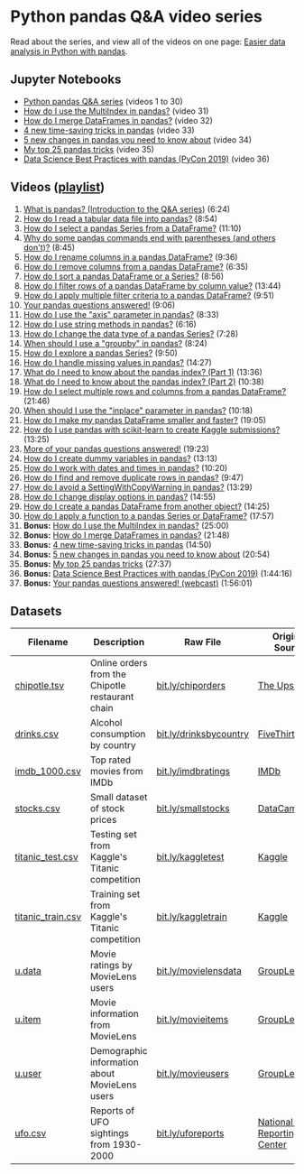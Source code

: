 # Python pandas Q&A video series

Read about the series, and view all of the videos on one page: [Easier data analysis in Python with pandas](http://www.dataschool.io/easier-data-analysis-with-pandas/).

## Jupyter Notebooks

- [Python pandas Q&A series](http://nbviewer.jupyter.org/github/justmarkham/pandas-videos/blob/master/pandas.ipynb) (videos 1 to 30)
- [How do I use the MultiIndex in pandas?](http://nbviewer.jupyter.org/github/justmarkham/pandas-videos/blob/master/pandas_multiindex.ipynb) (video 31)
- [How do I merge DataFrames in pandas?](http://nbviewer.jupyter.org/github/justmarkham/pandas-videos/blob/master/pandas_merge.ipynb) (video 32)
- [4 new time-saving tricks in pandas](http://nbviewer.jupyter.org/github/justmarkham/pandas-videos/blob/master/pandas_tricks.ipynb) (video 33)
- [5 new changes in pandas you need to know about](http://nbviewer.jupyter.org/github/justmarkham/pandas-videos/blob/master/pandas_changes.ipynb) (video 34)
- [My top 25 pandas tricks](http://nbviewer.jupyter.org/github/justmarkham/pandas-videos/blob/master/top_25_pandas_tricks.ipynb) (video 35)
- [Data Science Best Practices with pandas (PyCon 2019)](https://nbviewer.jupyter.org/github/justmarkham/pycon-2019-tutorial/blob/master/tutorial.ipynb) (video 36)

## Videos ([playlist](https://www.youtube.com/playlist?list=PL5-da3qGB5ICCsgW1MxlZ0Hq8LL5U3u9y))

1. [What is pandas? (Introduction to the Q&A series)](https://www.youtube.com/watch?v=yzIMircGU5I&list=PL5-da3qGB5ICCsgW1MxlZ0Hq8LL5U3u9y&index=1) (6:24)
2. [How do I read a tabular data file into pandas?](https://www.youtube.com/watch?v=5_QXMwezPJE&list=PL5-da3qGB5ICCsgW1MxlZ0Hq8LL5U3u9y&index=2) (8:54)
3. [How do I select a pandas Series from a DataFrame?](https://www.youtube.com/watch?v=zxqjeyKP2Tk&list=PL5-da3qGB5ICCsgW1MxlZ0Hq8LL5U3u9y&index=3) (11:10)
4. [Why do some pandas commands end with parentheses (and others don't)?](https://www.youtube.com/watch?v=hSrDViyKWVk&list=PL5-da3qGB5ICCsgW1MxlZ0Hq8LL5U3u9y&index=4) (8:45)
5. [How do I rename columns in a pandas DataFrame?](https://www.youtube.com/watch?v=0uBirYFhizE&list=PL5-da3qGB5ICCsgW1MxlZ0Hq8LL5U3u9y&index=5) (9:36)
6. [How do I remove columns from a pandas DataFrame?](https://www.youtube.com/watch?v=gnUKkS964WQ&list=PL5-da3qGB5ICCsgW1MxlZ0Hq8LL5U3u9y&index=6) (6:35)
7. [How do I sort a pandas DataFrame or a Series?](https://www.youtube.com/watch?v=zY4doF6xSxY&list=PL5-da3qGB5ICCsgW1MxlZ0Hq8LL5U3u9y&index=7) (8:56)
8. [How do I filter rows of a pandas DataFrame by column value?](https://www.youtube.com/watch?v=2AFGPdNn4FM&list=PL5-da3qGB5ICCsgW1MxlZ0Hq8LL5U3u9y&index=8) (13:44)
9. [How do I apply multiple filter criteria to a pandas DataFrame?](https://www.youtube.com/watch?v=YPItfQ87qjM&list=PL5-da3qGB5ICCsgW1MxlZ0Hq8LL5U3u9y&index=9) (9:51)
10. [Your pandas questions answered!](https://www.youtube.com/watch?v=B-r9VuK80dk&list=PL5-da3qGB5ICCsgW1MxlZ0Hq8LL5U3u9y&index=10) (9:06)
11. [How do I use the "axis" parameter in pandas?](https://www.youtube.com/watch?v=PtO3t6ynH-8&list=PL5-da3qGB5ICCsgW1MxlZ0Hq8LL5U3u9y&index=11) (8:33)
12. [How do I use string methods in pandas?](https://www.youtube.com/watch?v=bofaC0IckHo&list=PL5-da3qGB5ICCsgW1MxlZ0Hq8LL5U3u9y&index=12) (6:16)
13. [How do I change the data type of a pandas Series?](https://www.youtube.com/watch?v=V0AWyzVMf54&list=PL5-da3qGB5ICCsgW1MxlZ0Hq8LL5U3u9y&index=13) (7:28)
14. [When should I use a "groupby" in pandas?](https://www.youtube.com/watch?v=qy0fDqoMJx8&list=PL5-da3qGB5ICCsgW1MxlZ0Hq8LL5U3u9y&index=14) (8:24)
15. [How do I explore a pandas Series?](https://www.youtube.com/watch?v=QTVTq8SPzxM&list=PL5-da3qGB5ICCsgW1MxlZ0Hq8LL5U3u9y&index=15) (9:50)
16. [How do I handle missing values in pandas?](https://www.youtube.com/watch?v=fCMrO_VzeL8&list=PL5-da3qGB5ICCsgW1MxlZ0Hq8LL5U3u9y&index=16) (14:27)
17. [What do I need to know about the pandas index? (Part 1)](https://www.youtube.com/watch?v=OYZNk7Z9s6I&list=PL5-da3qGB5ICCsgW1MxlZ0Hq8LL5U3u9y&index=17) (13:36)
18. [What do I need to know about the pandas index? (Part 2)](https://www.youtube.com/watch?v=15q-is8P_H4&list=PL5-da3qGB5ICCsgW1MxlZ0Hq8LL5U3u9y&index=18) (10:38)
19. [How do I select multiple rows and columns from a pandas DataFrame?](https://www.youtube.com/watch?v=xvpNA7bC8cs&list=PL5-da3qGB5ICCsgW1MxlZ0Hq8LL5U3u9y&index=19) (21:46)
20. [When should I use the "inplace" parameter in pandas?](https://www.youtube.com/watch?v=XaCSdr7pPmY&list=PL5-da3qGB5ICCsgW1MxlZ0Hq8LL5U3u9y&index=20) (10:18)
21. [How do I make my pandas DataFrame smaller and faster?](https://www.youtube.com/watch?v=wDYDYGyN_cw&list=PL5-da3qGB5ICCsgW1MxlZ0Hq8LL5U3u9y&index=21) (19:05)
22. [How do I use pandas with scikit-learn to create Kaggle submissions?](https://www.youtube.com/watch?v=ylRlGCtAtiE&list=PL5-da3qGB5ICCsgW1MxlZ0Hq8LL5U3u9y&index=22) (13:25)
23. [More of your pandas questions answered!](https://www.youtube.com/watch?v=oH3wYKvwpJ8&list=PL5-da3qGB5ICCsgW1MxlZ0Hq8LL5U3u9y&index=23) (19:23)
24. [How do I create dummy variables in pandas?](https://www.youtube.com/watch?v=0s_1IsROgDc&list=PL5-da3qGB5ICCsgW1MxlZ0Hq8LL5U3u9y&index=24) (13:13)
25. [How do I work with dates and times in pandas?](https://www.youtube.com/watch?v=yCgJGsg0Xa4&list=PL5-da3qGB5ICCsgW1MxlZ0Hq8LL5U3u9y&index=25) (10:20)
26. [How do I find and remove duplicate rows in pandas?](https://www.youtube.com/watch?v=ht5buXUMqkQ&list=PL5-da3qGB5ICCsgW1MxlZ0Hq8LL5U3u9y&index=26) (9:47)
27. [How do I avoid a SettingWithCopyWarning in pandas?](https://www.youtube.com/watch?v=4R4WsDJ-KVc&list=PL5-da3qGB5ICCsgW1MxlZ0Hq8LL5U3u9y&index=27) (13:29)
28. [How do I change display options in pandas?](https://www.youtube.com/watch?v=yiO43TQ4xvc&list=PL5-da3qGB5ICCsgW1MxlZ0Hq8LL5U3u9y&index=28) (14:55)
29. [How do I create a pandas DataFrame from another object?](https://www.youtube.com/watch?v=-Ov1N1_FbP8&list=PL5-da3qGB5ICCsgW1MxlZ0Hq8LL5U3u9y&index=29) (14:25)
30. [How do I apply a function to a pandas Series or DataFrame?](https://www.youtube.com/watch?v=P_q0tkYqvSk&list=PL5-da3qGB5ICCsgW1MxlZ0Hq8LL5U3u9y&index=30) (17:57)
31. **Bonus:** [How do I use the MultiIndex in pandas?](https://www.youtube.com/watch?v=tcRGa2soc-c&list=PL5-da3qGB5ICCsgW1MxlZ0Hq8LL5U3u9y&index=31) (25:00)
32. **Bonus:** [How do I merge DataFrames in pandas?](https://www.youtube.com/watch?v=iYWKfUOtGaw&list=PL5-da3qGB5ICCsgW1MxlZ0Hq8LL5U3u9y&index=32) (21:48)
33. **Bonus:** [4 new time-saving tricks in pandas](https://www.youtube.com/watch?v=-NbY7E9hKxk&list=PL5-da3qGB5ICCsgW1MxlZ0Hq8LL5U3u9y&index=33) (14:50)
34. **Bonus:** [5 new changes in pandas you need to know about](https://www.youtube.com/watch?v=te5JrSCW-LY&list=PL5-da3qGB5ICCsgW1MxlZ0Hq8LL5U3u9y&index=34) (20:54)
35. **Bonus:** [My top 25 pandas tricks](https://www.youtube.com/watch?v=RlIiVeig3hc&list=PL5-da3qGB5ICCsgW1MxlZ0Hq8LL5U3u9y&index=35) (27:37)
36. **Bonus:** [Data Science Best Practices with pandas (PyCon 2019)](https://www.youtube.com/watch?v=dPwLlJkSHLo&list=PL5-da3qGB5ICCsgW1MxlZ0Hq8LL5U3u9y&index=36) (1:44:16)
37. **Bonus:** [Your pandas questions answered! (webcast)](https://www.youtube.com/watch?v=CWRKgBtZN18&list=PL5-da3qGB5ICCsgW1MxlZ0Hq8LL5U3u9y&index=37) (1:56:01)

## Datasets

Filename | Description | Raw File | Original Source | Other
--- | --- | --- | --- | ---
[chipotle.tsv](data/chipotle.tsv) | Online orders from the Chipotle restaurant chain | [bit.ly/chiporders](http://bit.ly/chiporders) | [The Upshot](https://github.com/TheUpshot/chipotle) | [Upshot article](http://www.nytimes.com/interactive/2015/02/17/upshot/what-do-people-actually-order-at-chipotle.html)
[drinks.csv](data/drinks.csv) | Alcohol consumption by country | [bit.ly/drinksbycountry](http://bit.ly/drinksbycountry) | [FiveThirtyEight](https://github.com/fivethirtyeight/data/tree/master/alcohol-consumption) | [FiveThirtyEight article](http://fivethirtyeight.com/datalab/dear-mona-followup-where-do-people-drink-the-most-beer-wine-and-spirits/)
[imdb_1000.csv](data/imdb_1000.csv) | Top rated movies from IMDb | [bit.ly/imdbratings](http://bit.ly/imdbratings) | [IMDb](http://www.imdb.com/search/title?groups=top_1000&sort=user_rating&view=simple) | [Web scraping script](https://github.com/justmarkham/DAT5/blob/master/code/08_web_scraping.py)
[stocks.csv](data/stocks.csv) | Small dataset of stock prices | [bit.ly/smallstocks](http://bit.ly/smallstocks) | [DataCamp](https://www.datacamp.com/courses/manipulating-dataframes-with-pandas?tap_a=5644-dce66f&tap_s=280411-a25fc8) | 
[titanic_test.csv](data/titanic_test.csv) | Testing set from Kaggle's Titanic competition | [bit.ly/kaggletest](http://bit.ly/kaggletest) | [Kaggle](https://www.kaggle.com/c/titanic) | [Data dictionary](https://www.kaggle.com/c/titanic/data)
[titanic_train.csv](data/titanic_train.csv) | Training set from Kaggle's Titanic competition | [bit.ly/kaggletrain](http://bit.ly/kaggletrain) | [Kaggle](https://www.kaggle.com/c/titanic) | [Data dictionary](https://www.kaggle.com/c/titanic/data)
[u.data](data/u.data) | Movie ratings by MovieLens users | [bit.ly/movielensdata](http://bit.ly/movielensdata) | [GroupLens](http://grouplens.org/datasets/movielens/100k/) | [Data dictionary](http://files.grouplens.org/datasets/movielens/ml-100k-README.txt)
[u.item](data/u.item) | Movie information from MovieLens | [bit.ly/movieitems](http://bit.ly/movieitems) | [GroupLens](http://grouplens.org/datasets/movielens/100k/) | [Data dictionary](http://files.grouplens.org/datasets/movielens/ml-100k-README.txt)
[u.user](data/u.user) | Demographic information about MovieLens users | [bit.ly/movieusers](http://bit.ly/movieusers) | [GroupLens](http://grouplens.org/datasets/movielens/100k/) | [Data dictionary](http://files.grouplens.org/datasets/movielens/ml-100k-README.txt)
[ufo.csv](data/ufo.csv) | Reports of UFO sightings from 1930-2000 | [bit.ly/uforeports](http://bit.ly/uforeports) | [National UFO Reporting Center](http://www.nuforc.org/webreports.html) | [Web scraping script](https://github.com/josiahdavis/josiahdavis.github.io/blob/master/supporting%20material/get_ufo_data.py)

